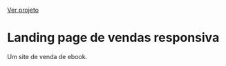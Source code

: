 [Ver projeto](https://luacomtil.github.io/Landing-page-vendas-ebook/)

# Landing page de vendas responsiva

Um site de venda de ebook.
